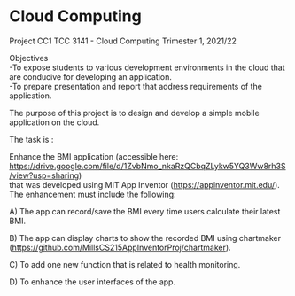# Cloud Computing
Project CC1
TCC 3141 - Cloud Computing 
Trimester 1, 2021/22 

 Objectives  
-To expose students to various development environments in the cloud that are conducive for developing an application.  
-To prepare presentation and report that address requirements of the application.  

The purpose of this project is to design and develop a simple mobile application on the cloud.  

The task is :

Enhance the BMI application (accessible here: https://drive.google.com/file/d/1ZvbNmo_nkaRzQCbqZLykw5YQ3Ww8rh3S/view?usp=sharing)  
that was developed using MIT App Inventor (https://appinventor.mit.edu/). The enhancement must include the following: 

A) The app can record/save the BMI every time users calculate their latest BMI. 

B) The app can display charts to show the recorded BMI using chartmaker (https://github.com/MillsCS215AppInventorProj/chartmaker). 

C) To add one new function that is related to health monitoring. 

D) To enhance the user interfaces of the app. 
